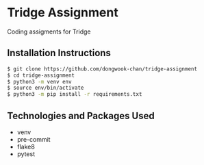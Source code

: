 # Tridge Assignment

Coding assigments for Tridge

## Installation Instructions

```bash
$ git clone https://github.com/dongwook-chan/tridge-assignment
$ cd tridge-assignment
$ python3 -m venv env
$ source env/bin/activate
$ python3 -m pip install -r requirements.txt
```

## Technologies and Packages Used
* venv
* pre-commit
* flake8
* pytest
